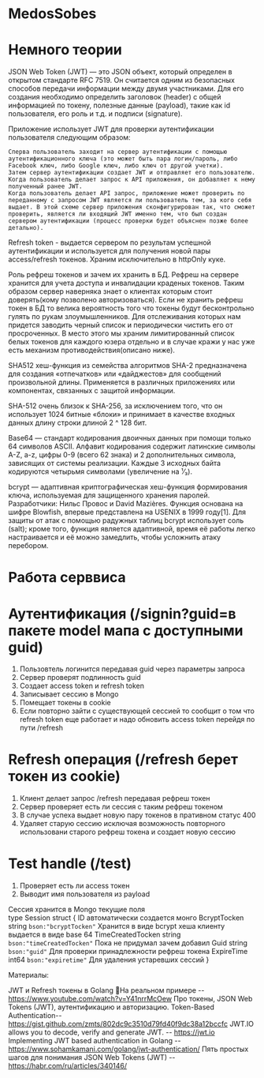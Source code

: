# MedosSobes

# Немного теории

JSON Web Token (JWT) — это JSON объект, который определен в открытом стандарте RFC 7519. Он считается одним из безопасных способов передачи информации между двумя участниками. Для его создания необходимо определить заголовок (header) с общей информацией по токену, полезные данные (payload), такие как id пользователя, его роль и т.д. и подписи (signature).

Приложение использует JWT для проверки аутентификации пользователя следующим образом:

    Сперва пользователь заходит на сервер аутентификации с помощью аутентификационного ключа (это может быть пара логин/пароль, либо Facebook ключ, либо Google ключ, либо ключ от другой учетки).
    Затем сервер аутентификации создает JWT и отправляет его пользователю.
    Когда пользователь делает запрос к API приложения, он добавляет к нему полученный ранее JWT.
    Когда пользователь делает API запрос, приложение может проверить по переданному с запросом JWT является ли пользователь тем, за кого себя выдает. В этой схеме сервер приложения сконфигурирован так, что сможет проверить, является ли входящий JWT именно тем, что был создан сервером аутентификации (процесс проверки будет объяснен позже более детально).

Refresh token - выдается сервером по результам успешной аутентификации и используется для получения новой пары access/refresh токенов. Храним исключительно в httpOnly куке.

Роль рефреш токенов и зачем их хранить в БД. Рефреш на сервере хранится для учета доступа и инвалидации краденых токенов. Таким образом сервер наверняка знает о клиентах которым стоит доверять(кому позволено авторизоваться). Если не хранить рефреш токен в БД то велика вероятность того что токены будут бесконтрольно гулять по рукам злоумышленников. Для отслеживания которых нам придется заводить черный список и периодически чистить его от просроченных. В место этого мы храним лимитированный список белых токенов для каждого юзера отдельно и в случае кражи у нас уже есть механизм противодействия(описано ниже).

SHA512 хеш-функция из семейства алгоритмов SHA-2 предназначена для создания «отпечатков» или «дайджестов» для сообщений произвольной длины. Применяется в различных приложениях или компонентах, связанных с защитой информации. 

SHA-512 очень близок к SHA-256, за исключением того, что он использует 1024 битные «блоки» и принимает в качестве входных данных длину строки длиной 2 ^ 128 бит. 

Base64 — стандарт кодирования двоичных данных при помощи только 64 символов ASCII. Алфавит кодирования содержит латинские символы A-Z, a-z, цифры 0-9 (всего 62 знака) и 2 дополнительных символа, зависящих от системы реализации. Каждые 3 исходных байта кодируются четырьмя символами (увеличение на ¹⁄₃). 

bcrypt — адаптивная криптографическая хеш-функция формирования ключа, используемая для защищенного хранения паролей. Разработчики: Нильс Провос и David Mazières. Функция основана на шифре Blowfish, впервые представлена на USENIX в 1999 году[1]. Для защиты от атак с помощью радужных таблиц bcrypt использует соль (salt); кроме того, функция является адаптивной, время её работы легко настраивается и её можно замедлить, чтобы усложнить атаку перебором. 


# Работа серввиса
# Аутентификация (/signin?guid=в пакете model мапа с доступными guid)

1) Пользовтель логинится передавая guid через параметры запроса
2) Сервер проверят подлинность guid
3) Создает access token и refresh token
4) Записывает сессию в Mongo 
5) Помещает токены в cookie
6) Если повторно зайти с существующей сессией то сообщит о том что refresh token еще работает и надо обновить access token перейдя по пути /refresh


# Refresh операция (/refresh берет токен из cookie)
1) Клиент делает запрос /refresh передавая рефреш токен
2) Сервер проверяет есть ли сессия с таким рефреш токеном
3) В случае успеха выдает новую пару токенов в пративном статус 400
4) Удаляет старую сессию исключая возможность повторного использовани старого рефреш токена и создает новую сессию

# Test handle (/test)
1) Проверяет есть ли access токен 
2) Выводит имя пользователя из payload 
   
Сессия хранится в Mongo текущие поля  
type Session struct {
    ID                 автоматически создается монго
	BcryptTocken      string `bson:"bcryptTocken"`  Хранится в виде bcrypt хеша клиенту выдается в виде base 64
	TimeCreatedTocken string `bson:"timeCreatedTocken"` Пока не придумал зачем добавил 
	Guid              string `bson:"guid"`  Для проверки принадлежности рефреш токена
	ExpireTime        int64  `bson:"expiretime"` Для удаления устаревших сессий
}





Материалы:

JWT и Refresh токены в Golang 🚀На реальном примере -- https://www.youtube.com/watch?v=Y41nrrMcOew
Про токены, JSON Web Tokens (JWT), аутентификацию и авторизацию. Token-Based Authentication-- https://gist.github.com/zmts/802dc9c3510d79fd40f9dc38a12bccfc
JWT.IO allows you to decode, verify and generate JWT. -- https://jwt.io
Implementing JWT based authentication in Golang -- https://www.sohamkamani.com/golang/jwt-authentication/
Пять простых шагов для понимания JSON Web Tokens (JWT) -- https://habr.com/ru/articles/340146/